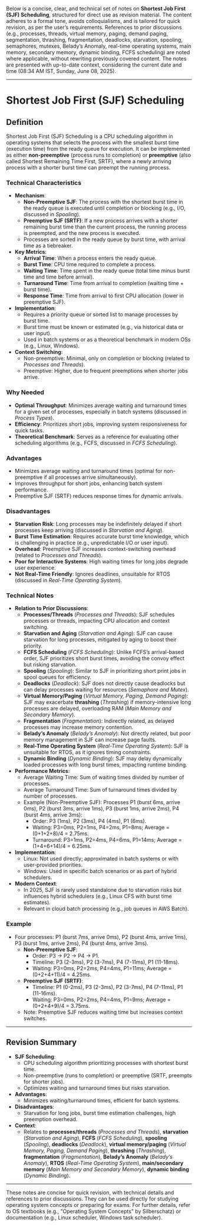 Below is a concise, clear, and technical set of notes on **Shortest Job First (SJF) Scheduling**, structured for direct use as revision material. The content adheres to a formal tone, avoids colloquialisms, and is tailored for quick revision, as per the user’s requirements. References to prior discussions (e.g., processes, threads, virtual memory, paging, demand paging, segmentation, thrashing, fragmentation, deadlocks, starvation, spooling, semaphores, mutexes, Belady’s Anomaly, real-time operating systems, main memory, secondary memory, dynamic binding, FCFS scheduling) are noted where applicable, without rewriting previously covered content. The notes are presented with up-to-date context, considering the current date and time (08:34 AM IST, Sunday, June 08, 2025).

---

# Shortest Job First (SJF) Scheduling

## Definition
Shortest Job First (SJF) Scheduling is a CPU scheduling algorithm in operating systems that selects the process with the smallest burst time (execution time) from the ready queue for execution. It can be implemented as either **non-preemptive** (process runs to completion) or **preemptive** (also called Shortest Remaining Time First, SRTF), where a newly arriving process with a shorter burst time can preempt the running process.

### Technical Characteristics
- **Mechanism**:
  - **Non-Preemptive SJF**: The process with the shortest burst time in the ready queue is executed until completion or blocking (e.g., I/O, discussed in *Spooling*).
  - **Preemptive SJF (SRTF)**: If a new process arrives with a shorter remaining burst time than the current process, the running process is preempted, and the new process is executed.
  - Processes are sorted in the ready queue by burst time, with arrival time as a tiebreaker.
- **Key Metrics**:
  - **Arrival Time**: When a process enters the ready queue.
  - **Burst Time**: CPU time required to complete a process.
  - **Waiting Time**: Time spent in the ready queue (total time minus burst time and time before arrival).
  - **Turnaround Time**: Time from arrival to completion (waiting time + burst time).
  - **Response Time**: Time from arrival to first CPU allocation (lower in preemptive SJF).
- **Implementation**:
  - Requires a priority queue or sorted list to manage processes by burst time.
  - Burst time must be known or estimated (e.g., via historical data or user input).
  - Used in batch systems or as a theoretical benchmark in modern OSs (e.g., Linux, Windows).
- **Context Switching**:
  - Non-preemptive: Minimal, only on completion or blocking (related to *Processes and Threads*).
  - Preemptive: Higher, due to frequent preemptions when shorter jobs arrive.

### Why Needed
- **Optimal Throughput**: Minimizes average waiting and turnaround times for a given set of processes, especially in batch systems (discussed in *Process Types*).
- **Efficiency**: Prioritizes short jobs, improving system responsiveness for quick tasks.
- **Theoretical Benchmark**: Serves as a reference for evaluating other scheduling algorithms (e.g., FCFS, discussed in *FCFS Scheduling*).

### Advantages
- Minimizes average waiting and turnaround times (optimal for non-preemptive if all processes arrive simultaneously).
- Improves throughput for short jobs, enhancing batch system performance.
- Preemptive SJF (SRTF) reduces response times for dynamic arrivals.

### Disadvantages
- **Starvation Risk**: Long processes may be indefinitely delayed if short processes keep arriving (discussed in *Starvation and Aging*).
- **Burst Time Estimation**: Requires accurate burst time knowledge, which is challenging in practice (e.g., unpredictable I/O or user input).
- **Overhead**: Preemptive SJF increases context-switching overhead (related to *Processes and Threads*).
- **Poor for Interactive Systems**: High waiting times for long jobs degrade user experience.
- **Not Real-Time Friendly**: Ignores deadlines, unsuitable for RTOS (discussed in *Real-Time Operating System*).

### Technical Notes
- **Relation to Prior Discussions**:
  - **Processes/Threads** (*Processes and Threads*): SJF schedules processes or threads, impacting CPU allocation and context switching.
  - **Starvation and Aging** (*Starvation and Aging*): SJF can cause starvation for long processes, mitigated by aging to boost their priority.
  - **FCFS Scheduling** (*FCFS Scheduling*): Unlike FCFS’s arrival-based order, SJF prioritizes short burst times, avoiding the convoy effect but risking starvation.
  - **Spooling** (*Spooling*): Similar to SJF in prioritizing short print jobs in spool queues for efficiency.
  - **Deadlocks** (*Deadlock*): SJF does not directly cause deadlocks but can delay processes waiting for resources (*Semaphore and Mutex*).
  - **Virtual Memory/Paging** (*Virtual Memory, Paging, Demand Paging*): SJF may exacerbate **thrashing** (*Thrashing*) if memory-intensive long processes are delayed, overloading RAM (*Main Memory and Secondary Memory*).
  - **Fragmentation** (*Fragmentation*): Indirectly related, as delayed processes may increase memory contention.
  - **Belady’s Anomaly** (*Belady’s Anomaly*): Not directly related, but poor memory management in SJF can increase page faults.
  - **Real-Time Operating System** (*Real-Time Operating System*): SJF is unsuitable for RTOS, as it ignores timing constraints.
  - **Dynamic Binding** (*Dynamic Binding*): SJF may delay dynamically loaded processes with long burst times, impacting runtime binding.
- **Performance Metrics**:
  - Average Waiting Time: Sum of waiting times divided by number of processes.
  - Average Turnaround Time: Sum of turnaround times divided by number of processes.
  - Example (Non-Preemptive SJF): Processes P1 (burst 6ms, arrive 0ms), P2 (burst 3ms, arrive 1ms), P3 (burst 1ms, arrive 2ms), P4 (burst 4ms, arrive 3ms):
    - Order: P3 (1ms), P2 (3ms), P4 (4ms), P1 (6ms).
    - Waiting: P3=0ms, P2=1ms, P4=2ms, P1=8ms; Average = (0+1+2+8)/4 = 2.75ms.
    - Turnaround: P3=1ms, P2=4ms, P4=6ms, P1=14ms; Average = (1+4+6+14)/4 = 6.25ms.
- **Implementation**:
  - Linux: Not used directly; approximated in batch systems or with user-provided priorities.
  - Windows: Used in specific batch scenarios or as part of hybrid schedulers.
- **Modern Context**:
  - In 2025, SJF is rarely used standalone due to starvation risks but influences hybrid schedulers (e.g., Linux CFS with burst time estimates).
  - Relevant in cloud batch processing (e.g., job queues in AWS Batch).

### Example
- Four processes: P1 (burst 7ms, arrive 0ms), P2 (burst 4ms, arrive 1ms), P3 (burst 1ms, arrive 2ms), P4 (burst 4ms, arrive 3ms).
  - **Non-Preemptive SJF**:
    - Order: P3 → P2 → P4 → P1.
    - Timeline: P3 (2-3ms), P2 (3-7ms), P4 (7-11ms), P1 (11-18ms).
    - Waiting: P3=0ms, P2=2ms, P4=4ms, P1=11ms; Average = (0+2+4+11)/4 = 4.25ms.
  - **Preemptive SJF (SRTF)**:
    - Timeline: P1 (0-2ms), P3 (2-3ms), P2 (3-7ms), P4 (7-11ms), P1 (11-16ms).
    - Waiting: P3=0ms, P2=2ms, P4=4ms, P1=9ms; Average = (0+2+4+9)/4 = 3.75ms.
  - Note: Preemptive SJF reduces waiting time but increases context switches.

---

## Revision Summary
- **SJF Scheduling**:
  - CPU scheduling algorithm prioritizing processes with shortest burst time.
  - Non-preemptive (runs to completion) or preemptive (SRTF, preempts for shorter jobs).
  - Optimizes waiting and turnaround times but risks starvation.
- **Advantages**:
  - Minimizes waiting/turnaround times, efficient for batch systems.
- **Disadvantages**:
  - Starvation for long jobs, burst time estimation challenges, high preemption overhead.
- **Context**:
  - Relates to **processes/threads** (*Processes and Threads*), **starvation** (*Starvation and Aging*), **FCFS** (*FCFS Scheduling*), **spooling** (*Spooling*), **deadlocks** (*Deadlock*), **virtual memory/paging** (*Virtual Memory, Paging, Demand Paging*), **thrashing** (*Thrashing*), **fragmentation** (*Fragmentation*), **Belady’s Anomaly** (*Belady’s Anomaly*), **RTOS** (*Real-Time Operating System*), **main/secondary memory** (*Main Memory and Secondary Memory*), **dynamic binding** (*Dynamic Binding*).

---

These notes are concise for quick revision, with technical details and references to prior discussions. They can be used directly for studying operating system concepts or preparing for exams. For further details, refer to OS textbooks (e.g., "Operating System Concepts" by Silberschatz) or documentation (e.g., Linux scheduler, Windows task scheduler).